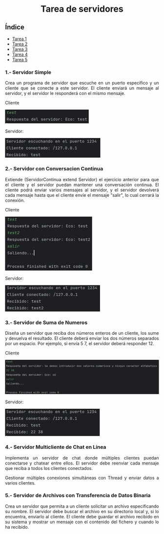 <div align="center">

# Tarea de servidores

</div>

<div align="justify">

## Índice
- [Tarea 1](#1)
- [Tarea 2](#2)
- [Tarea 3](#3)
- [Tarea 4](#4)
- [Tarea 5](#5)


### 1.- Servidor Simple <a name="1"></a>
Crea un programa de servidor que escuche en un puerto específico y un cliente que se conecte a este servidor. El cliente enviará un mensaje al servidor, y el servidor le responderá con el mismo mensaje.

Cliente   

<img src="./img/Tarea1Cliente.png">

Servidor:   

<img src="./img/Tarea1Server.png">

### 2.- Servidor con Conversacion Continua <a name="2"></a>
Extiende (ServidorContinua extend Servidor) el ejercicio anterior para que el cliente y el servidor puedan mantener una conversación continua. El cliente podrá enviar varios mensajes al servidor, y el servidor devolverá cada mensaje hasta que el cliente envíe el mensaje "salir", lo cual cerrará la conexión.

Cliente

<img src="./img/Tarea2Cliente.png">

Servidor:

<img src="./img/Tarea2Server.png">

### 3.- Servidor de Suma de Numeros <a name="3"></a>
Diseña un servidor que reciba dos números enteros de un cliente, los sume y devuelva el resultado. El cliente deberá enviar los dos números separados por un espacio. Por ejemplo, si envía 5 7, el servidor deberá responder 12.

Cliente

<img src="./img/Tarea3Cliente.png">

Servidor:

<img src="./img/Tarea3Server.png">

### 4.- Servidor Multicliente de Chat en Línea <a name="4"></a>
Implementa un servidor de chat donde múltiples clientes puedan conectarse y chatear entre ellos. El servidor debe reenviar cada mensaje que reciba a todos los clientes conectados.

Gestionar múltiples conexiones simultáneas con Thread y enviar datos a varios clientes.

### 5.- Servidor de Archivos con Transferencia de Datos Binaria <a name="5"></a>
Crea un servidor que permita a un cliente solicitar un archivo especificando su nombre. El servidor debe buscar el archivo en su directorio local y, si lo encuentra, enviarlo al cliente. El cliente debe guardar el archivo recibido en su sistema y mostrar un mensaje con el contenido del fichero y cuando lo ha recibido.

</div>
